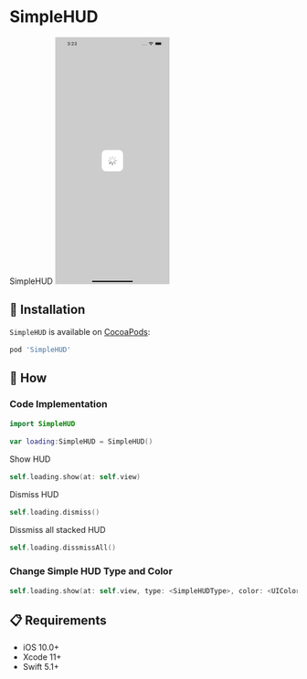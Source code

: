 # SimpleHUD
SimpleHUD
<img src="https://github.com/knottx/SimpleHUD/blob/main/readmeResource/activityIndicator.png" width="200">

## 📲 Installation

`SimpleHUD` is available on [CocoaPods](https://cocoapods.org/pods/SimpleHUD):

```ruby
pod 'SimpleHUD'
```

## 📝 How
### Code Implementation
```swift
import SimpleHUD
```

```swift
var loading:SimpleHUD = SimpleHUD()
```

Show HUD
```swift
self.loading.show(at: self.view)
```

Dismiss HUD
```swift
self.loading.dismiss()
```

Dissmiss all stacked HUD
```swift
self.loading.dissmissAll()
```

### Change Simple HUD Type and Color 
```swift
self.loading.show(at: self.view, type: <SimpleHUDType>, color: <UIColor>)
```


## 📋 Requirements

* iOS 10.0+
* Xcode 11+
* Swift 5.1+
